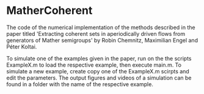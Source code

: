 # MatherCoherent
The code of the numerical implementation of the methods described in the paper titled 'Extracting coherent sets in aperiodically driven flows from generators of Mather semigroups' by Robin Chemnitz, Maximilian Engel and Péter Koltai. 

To simulate one of the examples given in the paper, run on the the scripts ExampleX.m to load the respective example, then execute main.m. To simulate a new example, create copy one of the ExampleX.m scirpts and edit the parameters.  The output figures and videos of a simulation can be found in a folder with the name of the respective example.
